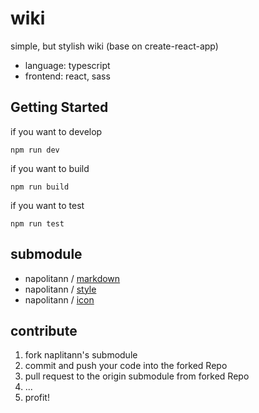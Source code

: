# wiki

simple, but stylish wiki (base on create-react-app)

- language: typescript
- frontend: react, sass

## Getting Started

if you want to develop
```
npm run dev
```

if you want to build
```
npm run build
```

if you want to test
```
npm run test
```

## submodule

- napolitann / [markdown](https://github.com/napolitann/markdown)
- napolitann / [style](https://github.com/napolitann/style)
- napolitann / [icon](https://github.com/napolitann/icon)

## contribute

1. fork naplitann's submodule
2. commit and push your code into the forked Repo
3. pull request to the origin submodule from forked Repo
4. ...
5. profit!
